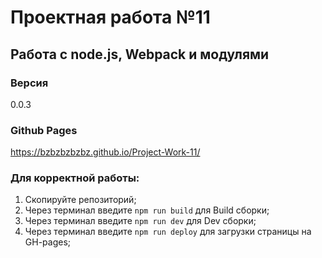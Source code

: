 # Проектная работа №11

## Работа с node.js, Webpack и модулями

### Версия 

0.0.3

### Github Pages

https://bzbzbzbzbz.github.io/Project-Work-11/

### Для корректной работы:
1. Скопируйте репозиторий;
2. Через терминал введите `npm run build` для Build сборки;
3. Через терминал введите `npm run dev` для Dev сборки;
4. Через терминал введите `npm run deploy` для загрузки страницы на GH-pages;
